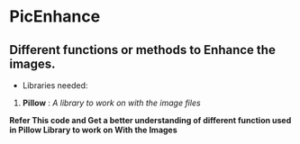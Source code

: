 # PicEnhance
## Different functions or methods to Enhance the images.

* Libraries needed:
1. **Pillow** : *A library to work on with the image files*

**Refer This code and Get a better understanding of different function used in Pillow Library to work on With the Images**

